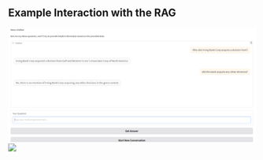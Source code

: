 ## Example Interaction with the RAG

![News Chatbot Interface](./chatbot-usage.png)
<img src="https://t.bkit.co/w_675361f068976.gif" />
